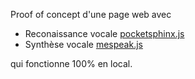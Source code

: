 Proof of concept d'une page web avec

* Reconaissance vocale [pocketsphinx.js](https://syl22-00.github.io/pocketsphinx.js/)
* Synthèse vocale [mespeak.js](http://www.masswerk.at/mespeak/)

qui fonctionne 100% en local.
